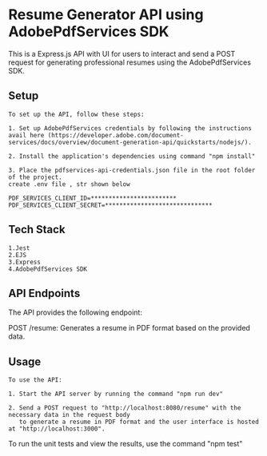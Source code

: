# Resume Generator API using AdobePdfServices SDK

This is a Express.js API with UI for users to interact and send a
POST request for generating professional resumes using the AdobePdfServices SDK.


## Setup
```
To set up the API, follow these steps:

1. Set up AdobePdfServices credentials by following the instructions avail here (https://developer.adobe.com/document-services/docs/overview/document-generation-api/quickstarts/nodejs/).

2. Install the application's dependencies using command "npm install"
   
3. Place the pdfservices-api-credentials.json file in the root folder of the project.
create .env file , str shown below

PDF_SERVICES_CLIENT_ID=************************
PDF_SERVICES_CLIENT_SECRET=******************************
```
## Tech Stack
```
1.Jest
2.EJS
3.Express
4.AdobePdfServices SDK
```
## API Endpoints

The API provides the following endpoint:

POST /resume: Generates a resume in PDF format based on the provided data.

## Usage
```
To use the API:

1. Start the API server by running the command "npm run dev"

2. Send a POST request to "http://localhost:8080/resume" with the  necessary data in the request body
   to generate a resume in PDF format and the user interface is hosted at "http://localhost:3000".
```

To run the unit tests and view the results, use the command "npm test"




